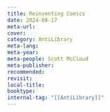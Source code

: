 ```yaml
---
title: Reinventing Comics
date: 2024-08-17
meta-url: 
cover: 
category: AntiLibrary
meta-lang: 
meta-year: 
meta-people: Scott McCloud
meta-publisher: 
recommended: 
revisit: 
local-title: 
booktype:
internal-tag: "[[AntiLibrary]]"
---
```


